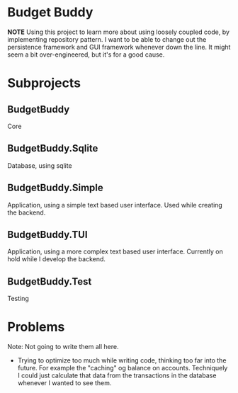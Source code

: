# Budget Buddy
**NOTE** Using this project to learn more about using loosely coupled code, by implementing repository pattern. I want to be able to change out the persistence framework and GUI framework whenever down the line. It might seem a bit over-engineered, but it's for a good cause.

# Subprojects
## BudgetBuddy
Core
## BudgetBuddy.Sqlite
Database, using sqlite
## BudgetBuddy.Simple
Application, using a simple text based user interface. Used while creating the backend.
## BudgetBuddy.TUI
Application, using a more complex text based user interface. Currently on hold while I develop the backend.
## BudgetBuddy.Test
Testing

# Problems
Note: Not going to write them all here.

* Trying to optimize too much while writing code, thinking too far into the future. For example the "caching" og balance on accounts. Techniquely I could just calculate that data from the transactions in the database whenever I wanted to see them.